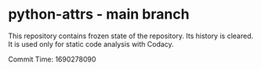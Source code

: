 # python-attrs - main branch

This repository contains frozen state of the repository.
Its history is cleared. It is used only for static code
analysis with Codacy.

Commit Time: 1690278090